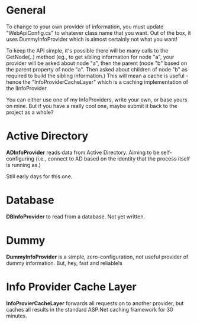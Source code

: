 # General
To change to your own provider of information, you must update "WebApiConfig.cs" to whatever class name
that you want.  Out of the box, it uses DummyInfoProvider which is almost certainly not what you want!

To keep the API simple, it's possible there will be many calls to the GetNode(..) method 
(eg., to get sibling information for node "a", your provider will be asked about node "a", then the parent (node "b" based on the parent property of node "a".  Then asked about children of node "b" as required to build the sibling information.) 
 This will mean a cache is useful - hence the "InfoProviderCacheLayer" which is a caching implementation of the IInfoProvider. 

 You can either use one of my InfoProviders, write your own, or base yours on mine.  But if you have a really cool one, maybe submit it back to the project as a whole?

# Active Directory
**ADInfoProvider** reads data from Active Directory.  Aiming to be self-configuring (i.e., connect to AD based on the identity that the process itself is running as.) 

Still early days for this one.

# Database

**DBInfoProvider** to read from a database.  Not yet written.

# Dummy 
**DummyInfoProvider** is a simple, zero-configuration, not useful provider of dummy information.  But, hey, fast and reliable!s

# Info Provider Cache Layer
**InfoProvierCacheLayer** forwards all requests on to another provider, but caches all results in the standard ASP.Net caching framework for 30 minutes.